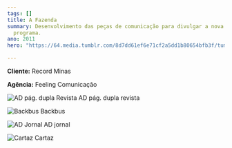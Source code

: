 ```yaml
---
tags: []
title: A Fazenda
summary: Desenvolvimento das peças de comunicação para divulgar a nova temporada do
  programa.
ano: 2011
hero: "https://64.media.tumblr.com/8d7dd61ef6e71cf2a5dd1b80654bfb3f/tumblr_n0snw0QI1b1tsd7eso1_500.jpg"

---
```

**Cliente:** Record Minas

**Agência:** Feeling Comunicação



![AD pág. dupla Revista](https://64.media.tumblr.com/8d7dd61ef6e71cf2a5dd1b80654bfb3f/tumblr_n0snw0QI1b1tsd7eso1_500.jpg "AD pág. dupla Revista")
AD pág. dupla revista



![Backbus](https://64.media.tumblr.com/a239e962df1c9a0970bbc98fd94a8060/tumblr_n0snw0QI1b1tsd7eso2_500.png "Backbus")
Backbus



![AD Jornal](https://64.media.tumblr.com/beebedbc56fd8fbf5d2a330c5eb77420/tumblr_n0snw0QI1b1tsd7eso3_500.png "AD Jornal")
AD jornal



![Cartaz](https://64.media.tumblr.com/d75e39f76fecd1e1439208c7e62aca24/tumblr_n0snw0QI1b1tsd7eso4_500.png "Cartaz")
Cartaz